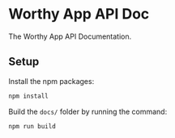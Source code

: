 # Worthy App API Doc

The Worthy App API Documentation.

## Setup

Install the npm packages:

  ```sh
  npm install
  ```

Build the `docs/` folder by running the command:

  ```sh
  npm run build
  ```
